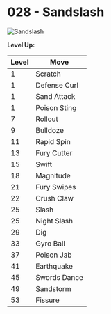 # 028 - Sandslash
![][028]

**Level Up:**

Level | Move
---   | ---
  1   | Scratch
  1   | Defense Curl
  1   | Sand Attack
  1   | Poison Sting
  7   | Rollout
  9   | Bulldoze
 11   | Rapid Spin
 13   | Fury Cutter
 15   | Swift
 18   | Magnitude
 21   | Fury Swipes
 22   | Crush Claw
 25   | Slash
 25   | Night Slash
 29   | Dig
 33   | Gyro Ball
 37   | Poison Jab
 41   | Earthquake
 45   | Swords Dance
 49   | Sandstorm
 53   | Fissure



[028]: https://raw.githubusercontent.com/PokeAPI/sprites/master/sprites/pokemon/28.png "Sandslash"

